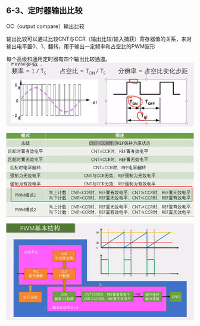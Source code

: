 ## 6-3、定时器输出比较

OC（output compare）输出比较

输出比较可以通过比较CNT与CCR（输出比较/输入捕获）寄存器值的关系，来对输出电平置0、1、翻转，用于输出一定频率和占空比的PWM波形

每个高级和通用定时器有四个输出比较通道。
![image-20240221131456534](readme.assets/image-20240221131456534.png)

![image-20240221131932276](readme.assets/image-20240221131932276.png)

![image-20240221132043710](readme.assets/image-20240221132043710.png)
